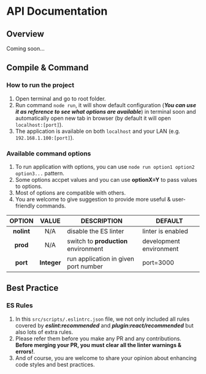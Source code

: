 # API Documentation
## Overview
Coming soon...


## Compile & Command
### How to run the project
1. Open terminal and go to root folder.
2. Run command `node run`, it will show default configuration (_**You can use it as reference to see what options are available**_) in terminal soon and automatically open new tab in browser (by default it will open `localhost:[port]`).
3. The application is available on both `localhost` and your LAN (e.g. `192.168.1.100:[port]`).

### Available command options
1. To run application with options, you can use `node run option1 option2 option3...` pattern.
2. Some options accpet values and you can use **optionX=Y** to pass values to options.
3. Most of options are compatible with others.
4. You are welcome to give suggestion to provide more useful & user-friendly commands.

| OPTION | VALUE | DESCRIPTION | DEFAULT |
| :---: | :---: | ------------- | ------------- |
| **nolint**  | N/A | disable the ES linter | linter is enabled |
| **prod**  | N/A | switch to **production** environment | development environment  |
| **port**  | **Integer** | run application in given port number | port=3000  |


## Best Practice
### ES Rules
1. In this `src/scripts/.eslintrc.json` file, we not only included all rules covered by _**eslint:recommended**_ and _**plugin:react/recommended**_ but also lots of extra rules.
2. Please refer them before you make any PR and any contributions. **Before merging your PR, you must clear all the linter warnings & errors!**.
3. And of course, you are welcome to share your opinion about enhancing code styles and best practices.
